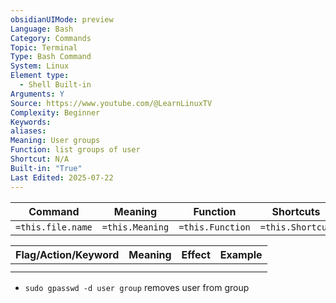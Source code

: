 ```yaml
---
obsidianUIMode: preview
Language: Bash
Category: Commands
Topic: Terminal
Type: Bash Command
System: Linux
Element type:
  - Shell Built-in
Arguments: Y
Source: https://www.youtube.com/@LearnLinuxTV
Complexity: Beginner
Keywords: 
aliases: 
Meaning: User groups
Function: list groups of user
Shortcut: N/A
Built-in: "True"
Last Edited: 2025-07-22
---
```


| Command           | Meaning         | Function         | Shortcuts        |
| ----------------- | --------------- | ---------------- | ---------------- |
| `=this.file.name` | `=this.Meaning` | `=this.Function` | `=this.Shortcut` |

| Flag/Action/Keyword | Meaning | Effect | Example |
| ------------------- | ------- | ------ | ------- |
|                     |         |        |         |
|                     |         |        |         |
- `sudo gpasswd -d user group`   removes user from group